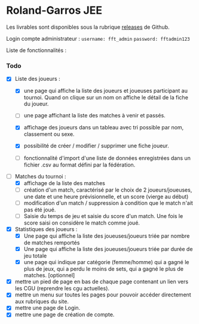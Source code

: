 # Roland-Garros JEE

Les livrables sont disponibles sous la rubrique [releases](https://github.com/redac/roland-garros-jee/releases) de Github.

Login compte administrateur : 
`username: fft_admin`
`password: fftadmin123`


Liste de fonctionnalités : 

### Todo 


- [x] Liste des joueurs :
  - [x] une page qui affiche la liste des joueurs et joueuses participant au tournoi. Quand on clique sur un nom on affiche le détail de la fiche du joueur.  
  - [ ] une page affichant la liste des matches à venir et passés. 
  - [x] affichage des joueurs dans un tableau avec tri possible par nom, classement ou sexe.
  - [x] possibilité de créer / modifier / supprimer une fiche joueur.
  - [ ] fonctionnalité d'import d'une liste de données enregistrées dans un fichier .csv au format défini par la fédération.  


- [ ] Matches du tournoi :
  - [x] affichage de la liste des matches
  - [ ] création d'un match, caractérisé par le choix de 2 joueurs/joueuses, une date et une heure prévisionnelle, et un score (vierge au début)
  - [ ] modification d'un match / suppression à condition que le match n'ait pas été joué.
  - [ ] Saisie du temps de jeu et saisie du score d'un match. Une fois le score saisi on considère le match comme joué.  
 
- [x] Statistiques des joueurs :
  - [x] Une page qui affiche la liste des joueuses/joueurs triée par nombre de matches remportés
  - [x] Une page qui affiche la liste des joueuses/joueurs triée par durée de jeu totale
  - [x] une page qui indique par catégorie (femme/homme) qui a gagné le plus de jeux, qui a perdu le moins de sets, qui a gagné le plus de matches. [optionnel]

- [x] mettre un pied de page en bas de chaque page contenant un lien vers les CGU (reprendre les cgu actuelles).
- [x] mettre un menu sur toutes les pages pour pouvoir accéder directement aux rubriques du site.
- [x] mettre une page de Login.
- [x] mettre une page de création de compte.
